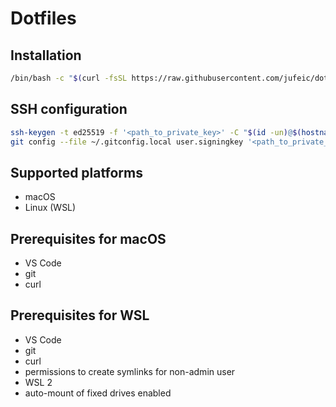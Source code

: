 # Dotfiles
## Installation

```bash
/bin/bash -c "$(curl -fsSL https://raw.githubusercontent.com/jufeic/dotfiles/refs/heads/main/install.sh)"
```

## SSH configuration
```bash
ssh-keygen -t ed25519 -f '<path_to_private_key>' -C "$(id -un)@$(hostname -s)"
git config --file ~/.gitconfig.local user.signingkey '<path_to_private_key>'
```

## Supported platforms
- macOS
- Linux (WSL)

## Prerequisites for macOS
- VS Code
- git
- curl

## Prerequisites for WSL
- VS Code
- git
- curl
- permissions to create symlinks for non-admin user
- WSL 2
- auto-mount of fixed drives enabled
